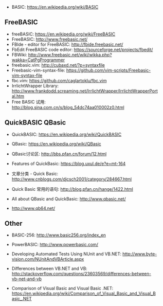 * BASIC: https://en.wikipedia.org/wiki/BASIC


## FreeBASIC

* freeBASIC: https://en.wikipedia.org/wiki/FreeBASIC
* FreeBASIC: http://www.freebasic.net/
* FBIde - editor for FreeBASIC: http://fbide.freebasic.net/
* FbEdit FreeBASIC code editor: https://sourceforge.net/projects/fbedit/
* FBWiki: http://www.freebasic.net/wiki/wikka.php?wakka=CatPgProgrammer
* freebasic.vim: http://cubaxd.net/?p=syntaxfile
* Freebasic-vim-syntax-file: https://github.com/vim-scripts/Freebasic-vim-syntax-file
* fbc.vim: https://github.com/caglartoklu/fbc.vim
* IrrlichtWrapper Library: http://www.frankdodd.screaming.net/IrrlichtWrapper/IrrlichtWrapperPortal.htm
* Free BASIC 试用: http://blog.sina.com.cn/s/blog_54dc74aa010002z0.html


## QuickBASIC QBasic

* QuickBASIC: https://en.wikipedia.org/wiki/QuickBASIC
* QBasic: https://en.wikipedia.org/wiki/QBasic
* QBasic讨论区: http://bbs.pfan.cn/forum/12.html
* Features of QuickBasic: https://blog.uxul.de/e?e=mt-164
* 文章分类 - Quick Basic: http://www.cnblogs.com/djcsch2001/category/284667.html
* Quick Basic 常用的语句: http://blog.pfan.cn/hange/1422.html
* All about QBasic and QuickBasic: http://www.qbasic.net/

* http://www.qb64.net/

## Other

* BASIC-256: http://www.basic256.org/index_en
* PowerBASIC: http://www.powerbasic.com/

* Developing Automated Tests Using NUnit and VB.NET: http://www.byte-vision.com/NUnitAndVBArticle.aspx
* Differences between VB.NET and VB: http://stackoverflow.com/questions/23603569/differences-between-vb-net-and-vb
* Comparison of Visual Basic and Visual Basic .NET: https://en.wikipedia.org/wiki/Comparison_of_Visual_Basic_and_Visual_Basic_.NET








